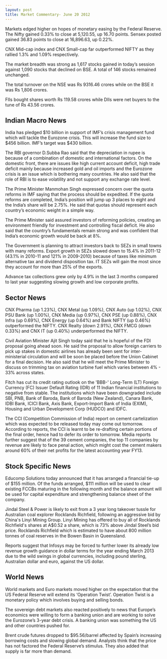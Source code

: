 ```yaml
---
layout: post
title: Market Commentary- June 20 2012
---
```

Markets edged higher on hopes of monetary easing by the Federal Reserve. 
The Nifty gained 0.33% to close at 5,120.55, up 16.70 points. Sensex posted gained 36.83 points to close at 16,896.63, up 0.22%.

CNX Mid-cap index and CNX Small-cap far outperformed NIFTY as they rallied 1.3% and 1.09% respectively.

The market breadth was strong as 1,617 stocks gained in today’s session against 1,090 stocks that declined on BSE. A total of 146 stocks remained unchanged.

The total turnover on the NSE was Rs 9316.46 crores while on the BSE it was Rs 1,806 crores. 

FIIs bought shares worth Rs 119.58 crores while DIIs were net buyers to the tune of Rs 43.56 crores.

<!---abstract-->

Indian Macro News
------------------
India has pledged $10 billion in support of IMF’s crisis management fund which will tackle the Eurozone crisis. This will increase the fund size to $456 billion. IMF’s target was $430 billion. 

The RBI governor D.Subba Rao said that the depreciation in rupee is because of a combination of domestic and international factors. On the domestic front, there are issues like high current account deficit, high trade deficit mainly because increased gold and oil imports and the Eurozone crisis is an issue which is bothering many countries. He also said that the role of RBI is to ease volatility and not support any exchange rate level. 

The Prime Minister Manmohan Singh expressed concern over the quota reforms in IMF saying that the process should be expedited. If the quota reforms are completed, India’s position will jump up 3 places to eight and the India’s share will be 2.75%. He said that quotas should represent each country’s economic weight in a simple way.

The Prime Minister said assured investors of reforming policies, creating an environment friendly for investment and controlling fiscal deficit. He also said that the country’s fundamentals remain strong and was confident that India’s economic growth would be back at 8%. 

The Government is planning to attract investors back to SEZs in small towns with many reforms.  Export growth in SEZs slowed down to 15.4% in 2011-12 (43.1% in 2010-11 and 121% in 2009-2010) because of taxes like minimum alternative tax and dividend disposition tax. IT SEZs will gain the most since they account for more than 25% of the exports.

Advance tax collections grew only by 4.9% in the last 3 months compared to last year suggesting slowing growth and low corporate profits.

Sector News
-----------
CNX Pharma (up 1.23%), CNX Metal (up 1.09%), CNX Auto (up 1.02%), CNX PSU Bank (up 1.00%), CNX Media (up 0.97%), CNX PSE (up 0.88%), CNX Infra (up 0.69%), CNX Energy (up 0.64%) and Bank NIFTY (up 0.46%) outperformed the NIFTY. CNX Realty (down 2.91%), CNX FMCG (down 0.33%) and CNX IT (up 0.40%) underperformed the NIFTY.

Civil Aviation Minister Ajit Singh today said that he is hopeful of the FDI proposal going ahead soon. He said the proposal to allow foreign carriers to pick up stakes in domestic airlines has already been sent for inter-ministerial circulation and will be soon be placed before the Union Cabinet for a final decision. He also said that he will meet the Prime Minister to discuss on trimming tax on aviation turbine fuel which varies between 4% - 33% across states.

Fitch has cut its credit rating outlook on the 'BBB-' Long-Term (LT) Foreign Currency (FC) Issuer Default Rating (IDR) of 11 Indian financial institutions to negative from stable. The institutions which have been downgraded include SBI, PNB, Bank of Baroda, Bank of Baroda (New Zealand), Canara Bank, IDBI Bank, ICICI Bank, Axis Bank, Export-Import Bank of India (EXIM), Housing and Urban Development Corp (HUDCO) and IDFC. 

The CCI (Competition Commission of India) report on cement cartelization which was expected to be released today may come out tomorrow. According to reports, the CCI is learnt to be re-drafting certain portions of the final order, hence had to defer its order to tomorrow. Media reports further suggest that of the 39 cement companies, the top 11 companies by revenue are likely to face penal action, which might cost the cement makers around 60% of their net profits for the latest accounting year FY13.

Stock Specific News
-----------------------

Educomp Solutions today announced that it has arranged a financial tie-up of $155 million. Of the funds arranged, $111 million will be used to clear existing FCCBs maturing in the following month and the balance amount will be used for capital expenditure and strengthening balance sheet of the company.

Jindal Steel & Power is likely to exit from a 3 year long takeover tussle for Australian coal explorer Rocklands Richfield, following an aggressive bid by China's Linyi Mining Group.  Linyi Mining has offered to buy all of Rocklands Richfield's shares at A$0.52 a share, which is 73% above Jindal Steel’s bid price. Rocklands Richfield which is estimated to have about 800 million tonnes of coal reserves in the Bowen Basin in Queensland.

Reports suggest that Infosys may be forced to further lower its already low revenue growth guidance in dollar terms for the year ending March 2013 due to the wild swings in global currencies, including pound sterling, Australian dollar and euro, against the US dollar.

World News
---------------
World markets and Euro markets moved higher on the expectation that the US Federal Reserve will extend its ‘Operation Twist’. Operation Twist is a monetary policy which involves buying and selling bonds.

The sovereign debt markets also reacted positively to news that Europe’s economics were willing to form a banking union and are working to solve the Eurozone’s 3-year debt crisis. A banking union was something the US and other countries pushed for. 

Brent crude futures dropped to $95.56/barrel affected by Spain’s increasing borrowing costs and slowing global demand. Analysts think that the price has not factored the Federal Reserve’s stimulus. They also added that supply is far more than demand. 